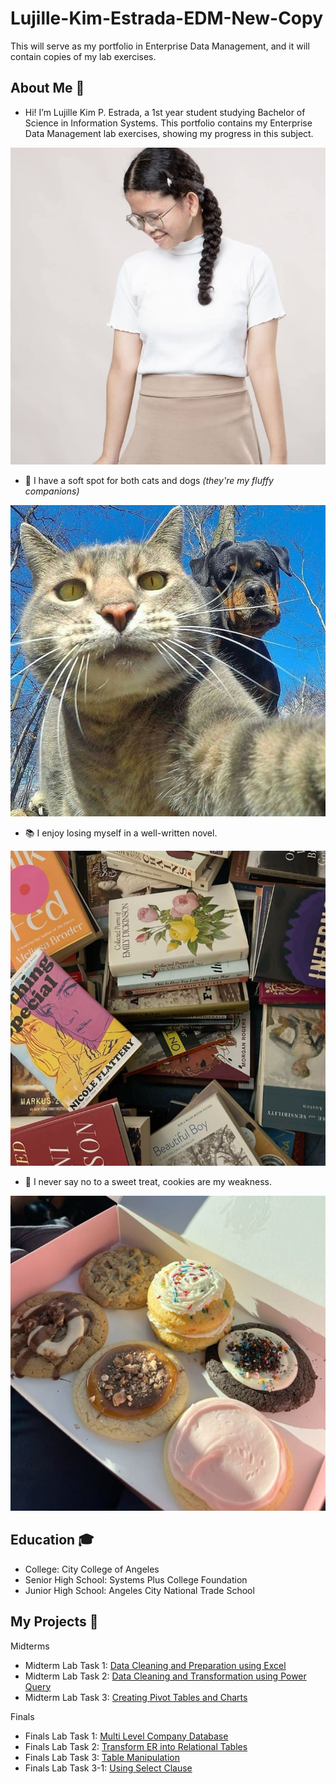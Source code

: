 # Lujille-Kim-Estrada-EDM-New-Copy
This will serve as my portfolio in Enterprise Data Management, and it will contain copies of my lab exercises.
## About Me 🍄
- Hi! I’m Lujille Kim P. Estrada, a 1st year student studying Bachelor of Science in Information Systems. This portfolio contains my Enterprise Data Management lab exercises, showing my progress in this subject.
  
![Sample Output](images/prof.jpg)

- 🐾 I have a soft spot for both cats and dogs *(they're my fluffy companions)*

![Sample Output](images/catdog.jpg)

- 📚 I enjoy losing myself in a well-written novel.

![Sample Output](images/books.jpg)

- 🍪 I never say no to a sweet treat, cookies are my weakness.

![Sample Output](images/cookies.jpg)

## Education 🎓
- College: City College of Angeles
- Senior High School: Systems Plus College Foundation
- Junior High School: Angeles City National Trade School 

## My Projects 📂
Midterms
- Midterm Lab Task 1: [Data Cleaning and Preparation using Excel](https://github.com/lujillekim/Lujille-Kim-Estrada-EDM-New-Copy/blob/main/Midterm%20Task%201)
- Midterm Lab Task 2: [Data Cleaning and Transformation using Power Query](https://github.com/lujillekim/Lujille-Kim-Estrada-EDM-New-Copy/blob/main/Midterm%20Task%202)
- Midterm Lab Task 3: [Creating Pivot Tables and Charts](https://github.com/lujillekim/Lujille-Kim-Estrada-EDM-New-Copy/blob/main/Midterm%20Task%203)

Finals
- Finals Lab Task 1: [Multi Level Company Database](https://github.com/lujillekim/Lujille-Kim-Estrada-EDM-New-Copy/blob/main/Finals%20Task%201)
- Finals Lab Task 2: [Transform ER into Relational Tables](https://github.com/lujillekim/Lujille-Kim-Estrada-EDM-New-Copy/blob/main/Finals%20Task%202)
- Finals Lab Task 3: [Table Manipulation](https://github.com/lujillekim/Lujille-Kim-Estrada-EDM-New-Copy/blob/main/Finals%20Task%203)
- Finals Lab Task 3-1: [Using Select Clause](https://github.com/lujillekim/Lujille-Kim-Estrada-EDM-New-Copy/blob/main/Finals%20Task%203-1/README.md)
